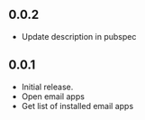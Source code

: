 ## 0.0.2

* Update description in pubspec

## 0.0.1

* Initial release.
* Open email apps
* Get list of installed email apps
